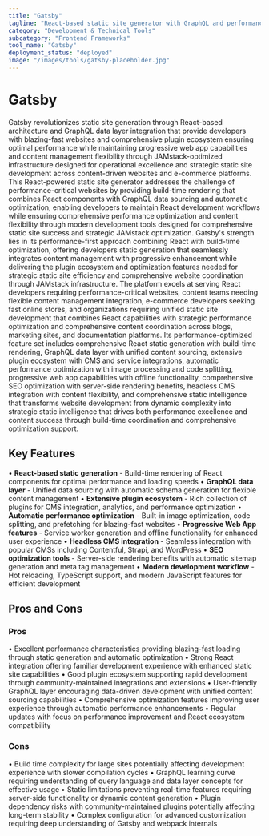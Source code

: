 ```yaml
---
title: "Gatsby"
tagline: "React-based static site generator with GraphQL and performance optimization"
category: "Development & Technical Tools"
subcategory: "Frontend Frameworks"
tool_name: "Gatsby"
deployment_status: "deployed"
image: "/images/tools/gatsby-placeholder.jpg"
---
```


# Gatsby

Gatsby revolutionizes static site generation through React-based architecture and GraphQL data layer integration that provide developers with blazing-fast websites and comprehensive plugin ecosystem ensuring optimal performance while maintaining progressive web app capabilities and content management flexibility through JAMstack-optimized infrastructure designed for operational excellence and strategic static site development across content-driven websites and e-commerce platforms. This React-powered static site generator addresses the challenge of performance-critical websites by providing build-time rendering that combines React components with GraphQL data sourcing and automatic optimization, enabling developers to maintain React development workflows while ensuring comprehensive performance optimization and content flexibility through modern development tools designed for comprehensive static site success and strategic JAMstack optimization. Gatsby's strength lies in its performance-first approach combining React with build-time optimization, offering developers static generation that seamlessly integrates content management with progressive enhancement while delivering the plugin ecosystem and optimization features needed for strategic static site efficiency and comprehensive website coordination through JAMstack infrastructure. The platform excels at serving React developers requiring performance-critical websites, content teams needing flexible content management integration, e-commerce developers seeking fast online stores, and organizations requiring unified static site development that combines React capabilities with strategic performance optimization and comprehensive content coordination across blogs, marketing sites, and documentation platforms. Its performance-optimized feature set includes comprehensive React static generation with build-time rendering, GraphQL data layer with unified content sourcing, extensive plugin ecosystem with CMS and service integrations, automatic performance optimization with image processing and code splitting, progressive web app capabilities with offline functionality, comprehensive SEO optimization with server-side rendering benefits, headless CMS integration with content flexibility, and comprehensive static intelligence that transforms website development from dynamic complexity into strategic static intelligence that drives both performance excellence and content success through build-time coordination and comprehensive optimization support.

## Key Features

• **React-based static generation** - Build-time rendering of React components for optimal performance and loading speeds
• **GraphQL data layer** - Unified data sourcing with automatic schema generation for flexible content management
• **Extensive plugin ecosystem** - Rich collection of plugins for CMS integration, analytics, and performance optimization
• **Automatic performance optimization** - Built-in image optimization, code splitting, and prefetching for blazing-fast websites
• **Progressive Web App features** - Service worker generation and offline functionality for enhanced user experience
• **Headless CMS integration** - Seamless integration with popular CMSs including Contentful, Strapi, and WordPress
• **SEO optimization tools** - Server-side rendering benefits with automatic sitemap generation and meta tag management
• **Modern development workflow** - Hot reloading, TypeScript support, and modern JavaScript features for efficient development

## Pros and Cons

### Pros
• Excellent performance characteristics providing blazing-fast loading through static generation and automatic optimization
• Strong React integration offering familiar development experience with enhanced static site capabilities
• Good plugin ecosystem supporting rapid development through community-maintained integrations and extensions
• User-friendly GraphQL layer encouraging data-driven development with unified content sourcing capabilities
• Comprehensive optimization features improving user experience through automatic performance enhancements
• Regular updates with focus on performance improvement and React ecosystem compatibility

### Cons
• Build time complexity for large sites potentially affecting development experience with slower compilation cycles
• GraphQL learning curve requiring understanding of query language and data layer concepts for effective usage
• Static limitations preventing real-time features requiring server-side functionality or dynamic content generation
• Plugin dependency risks with community-maintained plugins potentially affecting long-term stability
• Complex configuration for advanced customization requiring deep understanding of Gatsby and webpack internals